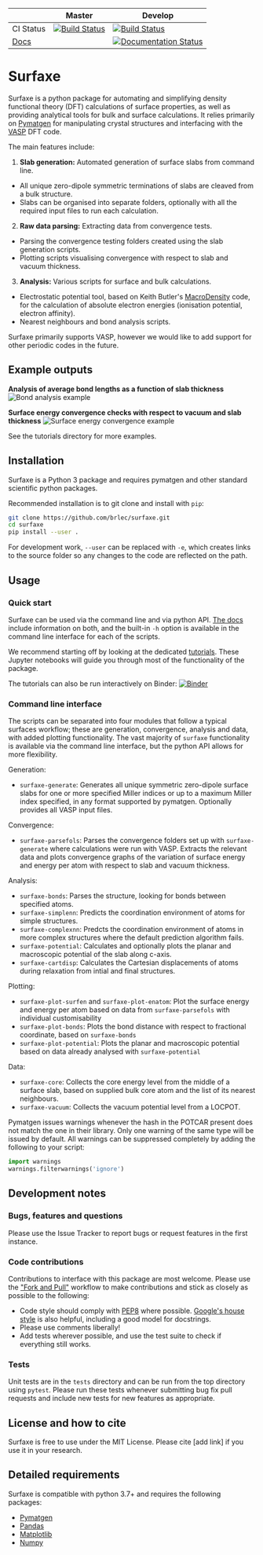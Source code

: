 |         | Master | Develop |
|---------|--------|---------|
|CI Status| [![Build Status](https://travis-ci.com/SMTG-UCL/surfaxe.svg?branch=master)](https://travis-ci.com/SMTG-UCL/surfaxe) | [![Build Status](https://travis-ci.com/SMTG-UCL/surfaxe.svg?branch=develop)](https://travis-ci.com/SMTG-UCL/surfaxe)   |
| [Docs](https://surfaxe.readthedocs.io/en/latest/) | | [![Documentation Status](https://readthedocs.org/projects/surfaxe/badge/?version=latest)](https://surfaxe.readthedocs.io/en/latest/?badge=latest) |

# Surfaxe

Surfaxe is a python package for automating and simplifying density functional theory (DFT) calculations of surface properties, as well as providing analytical tools for bulk and surface calculations. It relies primarily on [Pymatgen](pymatgen.org) for manipulating crystal structures and interfacing with the [VASP](www.vasp.at) DFT code.

The main features include:

1. **Slab generation:** Automated generation of surface slabs from command line.

  * All unique zero-dipole symmetric terminations of slabs are cleaved from a bulk structure.
  * Slabs can be organised into separate folders, optionally with all the required input files to run each calculation.

2. **Raw data parsing:** Extracting data from convergence tests.

  * Parsing the convergence testing folders created using the slab generation scripts.
  * Plotting scripts visualising convergence with respect to slab and vacuum thickness.

3. **Analysis:** Various scripts for surface and bulk calculations.

  * Electrostatic potential tool, based on Keith Butler's [MacroDensity](https://github.com/WMD-group/MacroDensity) code, for the calculation of absolute electron energies (ionisation potential, electron affinity).
  * Nearest neighbours and bond analysis scripts.

Surfaxe primarily supports VASP, however we would like to add support for other periodic codes in the future.

## Example outputs

**Analysis of average bond lengths as a function of slab thickness**
![Bond analysis example](example_data/figures/bond_analysis_plot.png)

**Surface energy convergence checks with respect to vacuum and slab thickness**
![Surface energy convergence example](example_data/figures/110_surface_energy.png)

See the tutorials directory for more examples.

## Installation

Surfaxe is a Python 3 package and requires pymatgen and other standard scientific python packages.

Recommended installation is to git clone and install with `pip`:

```sh
git clone https://github.com/brlec/surfaxe.git
cd surfaxe
pip install --user .
```

 For development work, `--user` can be replaced with `-e`, which creates links to the source folder so any changes to the code are reflected on the path.

## Usage

### Quick start

Surfaxe can be used via the command line and via python API. [The docs](https://surfaxe.readthedocs.io/en/latest/) include information on both, and the built-in `-h` option is available in the command line interface for each of the scripts.

We recommend starting off by looking at the dedicated [tutorials](https://github.com/SMTG-UCL/surfaxe/tree/master/tutorials). These Jupyter notebooks will guide you through most of the functionality of the package.

The tutorials can also be run interactively on Binder: [![Binder](https://mybinder.org/badge_logo.svg)](https://mybinder.org/v2/gh/SMTG-UCL/surfaxe/develop?filepath=tutorials)

### Command line interface

The scripts can be separated into four modules that follow a typical surfaces workflow; these are generation, convergence, analysis and data, with added plotting functionality. The vast majority of `surfaxe` functionality is available via the command line interface, but the python API allows for more flexibility.

Generation:

* `surfaxe-generate`: Generates all unique symmetric zero-dipole surface slabs for one or more specified Miller indices or up to a maximum Miller index specified, in any format supported by pymatgen. Optionally provides all VASP input files.

Convergence:

* `surfaxe-parsefols`: Parses the convergence folders set up with `surfaxe-generate` where calculations were run with VASP. Extracts the relevant data and plots convergence graphs of the variation of surface energy and energy per atom with respect to slab and vacuum thickness.

Analysis:

* `surfaxe-bonds`: Parses the structure, looking for bonds between specified atoms.
* `surfaxe-simplenn`: Predicts the coordination environment of atoms for simple structures.
* `surfaxe-complexnn`: Predcts the coordination environment of atoms in more complex structures where the default prediction algorithm fails.
* `surfaxe-potential`: Calculates and optionally plots the planar and macroscopic potential of the slab along c-axis.
* `surfaxe-cartdisp`: Calculates the Cartesian displacements of atoms during relaxation from intial and final structures.

Plotting:

* `surfaxe-plot-surfen` and `surfaxe-plot-enatom`: Plot the surface energy and energy per atom based on data from `surfaxe-parsefols` with individual customisability
* `surfaxe-plot-bonds`: Plots the bond distance with respect to fractional coordinate, based on `surfaxe-bonds`
* `surfaxe-plot-potential`: Plots the planar and macroscopic potential based on data already analysed with `surfaxe-potential`

Data:

* `surfaxe-core`: Collects the core energy level from the middle of a surface slab, based on supplied bulk core atom and the list of its nearest neighbours.
* `surfaxe-vacuum`: Collects the vacuum potential level from a LOCPOT.

Pymatgen issues warnings whenever the hash in the POTCAR present does not match the one in their library. Only one warning of the same type will be issued by default. All warnings can be suppressed completely by adding the following to your script:

```python
import warnings
warnings.filterwarnings('ignore')
```

## Development notes

### Bugs, features and questions

Please use the Issue Tracker to report bugs or request features in the first instance.

### Code contributions

Contributions to interface with this package are most welcome. Please use the ["Fork and Pull"](https://guides.github.com/activities/forking/) workflow to make contributions and stick as closely as possible to the following:

* Code style should comply with [PEP8](http://www.python.org/dev/peps/pep-0008) where possible. [Google's house style](https://google.github.io/styleguide/pyguide.html)
is also helpful, including a good model for docstrings.
* Please use comments liberally!
* Add tests wherever possible, and use the test suite to check if everything still works.

### Tests

Unit tests are in the `tests` directory and can be run from the top directory using `pytest`. Please run these tests whenever submitting bug fix pull requests and include new tests for new features as appropriate.

## License and how to cite

Surfaxe is free to use under the MIT License. Please cite [add link] if you use it in your research.

## Detailed requirements

Surfaxe is compatible with python 3.7+ and requires the following packages:

* [Pymatgen](https://pymatgen.org/)
* [Pandas](https://pandas.pydata.org/)
* [Matplotlib](https://matplotlib.org/)
* [Numpy](https://numpy.org/)
